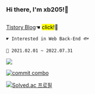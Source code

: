### Hi there, I'm xb205!👋

<!-- <div align="center">
    <a href="https://github.com/devxb/CommitCombo"> <img src="http://commitcombo.com/logo" align = "center"/></a>
    <br/>
    <br/>
    <br/>
</div> -->

<!-- [![commit combo](http://commitcombo.com/get?user=Devxb&theme=Sunset-mini)](https://github.com/devxb/CommitCombo)  -->
<!-- [![commit combo](http://commitcombo.com/get?user=Devxb&theme=DeepOcean-mini)](https://github.com/devxb/commitcombo)  -->
<!-- [![commit combo](http://commitcombo.com/get?user=Devxb&theme=Cloud-mini)](https://github.com/devxb/commitcombo)  -->

<h2></h2>

<a href="https://dlwnsdud205.tistory.com" target="_blank">Tistory Blog</a>☚ <mark>click!</mark>🐒

    ☛ Interested in Web Back-End 🐟   

    🌱 2021.02.01 ~ 2022.07.31
    
 <!--<img src = "http://img.shields.io/badge/-black?style=flat&logo=JavaScript"/><img src = "http://img.shields.io/badge/-black?style=flat&logo=HTML5"><img src = "http://img.shields.io/badge/-black?style=flat&logo=CSS3"><img src = "http://img.shields.io/badge/-black?style=flat&logo=Java"><img src = "http://img.shields.io/badge/-black?style=flat&logo=Swift">--><img src = "http://img.shields.io/badge/-black?style=flat&logo=Java">

<!--![Anurag's github stats](https://github-readme-stats.vercel.app/api?username=dlwnsdud205&show_icons=true&theme=blue-green) -->

[![commit combo](http://commitcombo.com/get?user=Devxb&theme=DeepOcean-mini)](https://github.com/devxb/commitcombo) 


[![Solved.ac 프로필](http://mazassumnida.wtf/api/generate_badge?boj=xb205)](https://solved.ac/profile/xb205)
<h3></h3>
<!--
**dlwnsdud205/dlwnsdud205** is a ✨ _special_ ✨ repository because its `README.md` (this file) appears on your GitHub profile.

Here are some ideas to get you started:

- 🔭 I’m currently working on ...
- 🌱 I’m currently learning ...
- 👯 I’m looking to collaborate on ...
- 🤔 I’m looking for help with ...
- 💬 Ask me about ...
- 📫 How to reach me: ...
- 😄 Pronouns: ...
- ⚡ Fun fact: ...
-->
